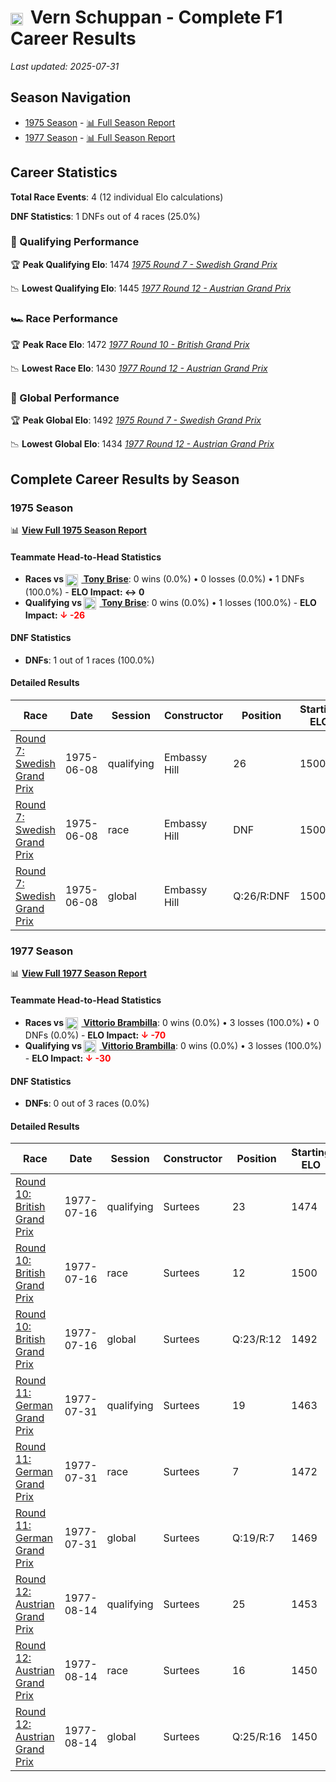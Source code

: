# <img src="https://upload.wikimedia.org/wikipedia/commons/8/88/Flag_of_Australia_%28converted%29.svg" alt="Australia" width="20" height="auto" style="vertical-align: middle; margin-right: 5px;" onerror="this.outerHTML='🇦🇺'; this.style.marginRight='5px';"/> Vern Schuppan - Complete F1 Career Results

*Last updated: 2025-07-31*

## Season Navigation

- [1975 Season](#1975-season) - [📊 Full Season Report](../seasons/1975-season-report)
- [1977 Season](#1977-season) - [📊 Full Season Report](../seasons/1977-season-report)

## Career Statistics

**Total Race Events**: 4 (12 individual Elo calculations)

**DNF Statistics**: 1 DNFs out of 4 races (25.0%)

### 🏁 Qualifying Performance

🏆 **Peak Qualifying Elo**: 1474
   *[1975 Round 7 - Swedish Grand Prix](../seasons/1975-season-report#round-7-swedish-grand-prix)*

📉 **Lowest Qualifying Elo**: 1445
   *[1977 Round 12 - Austrian Grand Prix](../seasons/1977-season-report#round-12-austrian-grand-prix)*

### 🏎️ Race Performance

🏆 **Peak Race Elo**: 1472
   *[1977 Round 10 - British Grand Prix](../seasons/1977-season-report#round-10-british-grand-prix)*

📉 **Lowest Race Elo**: 1430
   *[1977 Round 12 - Austrian Grand Prix](../seasons/1977-season-report#round-12-austrian-grand-prix)*

### 🌟 Global Performance

🏆 **Peak Global Elo**: 1492
   *[1975 Round 7 - Swedish Grand Prix](../seasons/1975-season-report#round-7-swedish-grand-prix)*

📉 **Lowest Global Elo**: 1434
   *[1977 Round 12 - Austrian Grand Prix](../seasons/1977-season-report#round-12-austrian-grand-prix)*


## Complete Career Results by Season

### 1975 Season

📊 **[View Full 1975 Season Report](../seasons/1975-season-report)**

#### Teammate Head-to-Head Statistics

- **Races vs [<img src="https://upload.wikimedia.org/wikipedia/commons/thumb/8/83/Flag_of_the_United_Kingdom_%283-5%29.svg/512px-Flag_of_the_United_Kingdom_%283-5%29.svg.png?20250726143817" alt="United Kingdom" width="20" height="auto" style="vertical-align: middle; margin-right: 5px;" onerror="this.outerHTML='🇬🇧'; this.style.marginRight='5px';"/> Tony Brise](tony-brise)**: 0 wins (0.0%) • 0 losses (0.0%) • 1 DNFs (100.0%) - **ELO Impact: ↔ 0**
- **Qualifying vs [<img src="https://upload.wikimedia.org/wikipedia/commons/thumb/8/83/Flag_of_the_United_Kingdom_%283-5%29.svg/512px-Flag_of_the_United_Kingdom_%283-5%29.svg.png?20250726143817" alt="United Kingdom" width="20" height="auto" style="vertical-align: middle; margin-right: 5px;" onerror="this.outerHTML='🇬🇧'; this.style.marginRight='5px';"/> Tony Brise](tony-brise)**: 0 wins (0.0%) • 1 losses (100.0%) - **ELO Impact: **<span style="color: red;">↓ -26</span>****

#### DNF Statistics

- **DNFs**: 1 out of 1 races (100.0%)

#### Detailed Results

| Race | Date | Session | Constructor | Position | Starting ELO | ELO Change | Final ELO | Teammate |
|------|------|---------|-------------|----------|--------------|------------|-----------|----------|
| [Round 7: Swedish Grand Prix](../seasons/1975-season-report#round-7-swedish-grand-prix) | 1975-06-08 | qualifying | Embassy Hill | 26 | 1500 | -26 | 1474 | [<img src="https://upload.wikimedia.org/wikipedia/commons/thumb/8/83/Flag_of_the_United_Kingdom_%283-5%29.svg/512px-Flag_of_the_United_Kingdom_%283-5%29.svg.png?20250726143817" alt="United Kingdom" width="20" height="auto" style="vertical-align: middle; margin-right: 5px;" onerror="this.outerHTML='🇬🇧'; this.style.marginRight='5px';"/> Tony Brise](tony-brise) |
| [Round 7: Swedish Grand Prix](../seasons/1975-season-report#round-7-swedish-grand-prix) | 1975-06-08 | race | Embassy Hill | DNF | 1500 | N/A | 1500 | [<img src="https://upload.wikimedia.org/wikipedia/commons/thumb/8/83/Flag_of_the_United_Kingdom_%283-5%29.svg/512px-Flag_of_the_United_Kingdom_%283-5%29.svg.png?20250726143817" alt="United Kingdom" width="20" height="auto" style="vertical-align: middle; margin-right: 5px;" onerror="this.outerHTML='🇬🇧'; this.style.marginRight='5px';"/> Tony Brise](tony-brise) |
| [Round 7: Swedish Grand Prix](../seasons/1975-season-report#round-7-swedish-grand-prix) | 1975-06-08 | global | Embassy Hill | Q:26/R:DNF | 1500 | -8 | 1492 | [<img src="https://upload.wikimedia.org/wikipedia/commons/thumb/8/83/Flag_of_the_United_Kingdom_%283-5%29.svg/512px-Flag_of_the_United_Kingdom_%283-5%29.svg.png?20250726143817" alt="United Kingdom" width="20" height="auto" style="vertical-align: middle; margin-right: 5px;" onerror="this.outerHTML='🇬🇧'; this.style.marginRight='5px';"/> Tony Brise](tony-brise) |

### 1977 Season

📊 **[View Full 1977 Season Report](../seasons/1977-season-report)**

#### Teammate Head-to-Head Statistics

- **Races vs [<img src="https://upload.wikimedia.org/wikipedia/commons/0/03/Flag_of_Italy.svg" alt="Italy" width="20" height="auto" style="vertical-align: middle; margin-right: 5px;" onerror="this.outerHTML='🇮🇹'; this.style.marginRight='5px';"/> Vittorio Brambilla](vittorio-brambilla)**: 0 wins (0.0%) • 3 losses (100.0%) • 0 DNFs (0.0%) - **ELO Impact: **<span style="color: red;">↓ -70</span>****
- **Qualifying vs [<img src="https://upload.wikimedia.org/wikipedia/commons/0/03/Flag_of_Italy.svg" alt="Italy" width="20" height="auto" style="vertical-align: middle; margin-right: 5px;" onerror="this.outerHTML='🇮🇹'; this.style.marginRight='5px';"/> Vittorio Brambilla](vittorio-brambilla)**: 0 wins (0.0%) • 3 losses (100.0%) - **ELO Impact: **<span style="color: red;">↓ -30</span>****

#### DNF Statistics

- **DNFs**: 0 out of 3 races (0.0%)

#### Detailed Results

| Race | Date | Session | Constructor | Position | Starting ELO | ELO Change | Final ELO | Teammate |
|------|------|---------|-------------|----------|--------------|------------|-----------|----------|
| [Round 10: British Grand Prix](../seasons/1977-season-report#round-10-british-grand-prix) | 1977-07-16 | qualifying | Surtees | 23 | 1474 | -11 | 1463 | [<img src="https://upload.wikimedia.org/wikipedia/commons/0/03/Flag_of_Italy.svg" alt="Italy" width="20" height="auto" style="vertical-align: middle; margin-right: 5px;" onerror="this.outerHTML='🇮🇹'; this.style.marginRight='5px';"/> Vittorio Brambilla](vittorio-brambilla) |
| [Round 10: British Grand Prix](../seasons/1977-season-report#round-10-british-grand-prix) | 1977-07-16 | race | Surtees | 12 | 1500 | -28 | 1472 | [<img src="https://upload.wikimedia.org/wikipedia/commons/0/03/Flag_of_Italy.svg" alt="Italy" width="20" height="auto" style="vertical-align: middle; margin-right: 5px;" onerror="this.outerHTML='🇮🇹'; this.style.marginRight='5px';"/> Vittorio Brambilla](vittorio-brambilla) |
| [Round 10: British Grand Prix](../seasons/1977-season-report#round-10-british-grand-prix) | 1977-07-16 | global | Surtees | Q:23/R:12 | 1492 | -23 | 1469 | [<img src="https://upload.wikimedia.org/wikipedia/commons/0/03/Flag_of_Italy.svg" alt="Italy" width="20" height="auto" style="vertical-align: middle; margin-right: 5px;" onerror="this.outerHTML='🇮🇹'; this.style.marginRight='5px';"/> Vittorio Brambilla](vittorio-brambilla) |
| [Round 11: German Grand Prix](../seasons/1977-season-report#round-11-german-grand-prix) | 1977-07-31 | qualifying | Surtees | 19 | 1463 | -10 | 1453 | [<img src="https://upload.wikimedia.org/wikipedia/commons/0/03/Flag_of_Italy.svg" alt="Italy" width="20" height="auto" style="vertical-align: middle; margin-right: 5px;" onerror="this.outerHTML='🇮🇹'; this.style.marginRight='5px';"/> Vittorio Brambilla](vittorio-brambilla) |
| [Round 11: German Grand Prix](../seasons/1977-season-report#round-11-german-grand-prix) | 1977-07-31 | race | Surtees | 7 | 1472 | -23 | 1450 | [<img src="https://upload.wikimedia.org/wikipedia/commons/0/03/Flag_of_Italy.svg" alt="Italy" width="20" height="auto" style="vertical-align: middle; margin-right: 5px;" onerror="this.outerHTML='🇮🇹'; this.style.marginRight='5px';"/> Vittorio Brambilla](vittorio-brambilla) |
| [Round 11: German Grand Prix](../seasons/1977-season-report#round-11-german-grand-prix) | 1977-07-31 | global | Surtees | Q:19/R:7 | 1469 | -19 | 1450 | [<img src="https://upload.wikimedia.org/wikipedia/commons/0/03/Flag_of_Italy.svg" alt="Italy" width="20" height="auto" style="vertical-align: middle; margin-right: 5px;" onerror="this.outerHTML='🇮🇹'; this.style.marginRight='5px';"/> Vittorio Brambilla](vittorio-brambilla) |
| [Round 12: Austrian Grand Prix](../seasons/1977-season-report#round-12-austrian-grand-prix) | 1977-08-14 | qualifying | Surtees | 25 | 1453 | -9 | 1445 | [<img src="https://upload.wikimedia.org/wikipedia/commons/0/03/Flag_of_Italy.svg" alt="Italy" width="20" height="auto" style="vertical-align: middle; margin-right: 5px;" onerror="this.outerHTML='🇮🇹'; this.style.marginRight='5px';"/> Vittorio Brambilla](vittorio-brambilla) |
| [Round 12: Austrian Grand Prix](../seasons/1977-season-report#round-12-austrian-grand-prix) | 1977-08-14 | race | Surtees | 16 | 1450 | -19 | 1430 | [<img src="https://upload.wikimedia.org/wikipedia/commons/0/03/Flag_of_Italy.svg" alt="Italy" width="20" height="auto" style="vertical-align: middle; margin-right: 5px;" onerror="this.outerHTML='🇮🇹'; this.style.marginRight='5px';"/> Vittorio Brambilla](vittorio-brambilla) |
| [Round 12: Austrian Grand Prix](../seasons/1977-season-report#round-12-austrian-grand-prix) | 1977-08-14 | global | Surtees | Q:25/R:16 | 1450 | -16 | 1434 | [<img src="https://upload.wikimedia.org/wikipedia/commons/0/03/Flag_of_Italy.svg" alt="Italy" width="20" height="auto" style="vertical-align: middle; margin-right: 5px;" onerror="this.outerHTML='🇮🇹'; this.style.marginRight='5px';"/> Vittorio Brambilla](vittorio-brambilla) |

